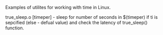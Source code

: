Examples of utilites for working with time in Linux.

true_sleep.o [timeper] - sleep for number of seconds in $(timeper) if ti is sepcified (else - defual value) and check the latency of true_sleep() function.
